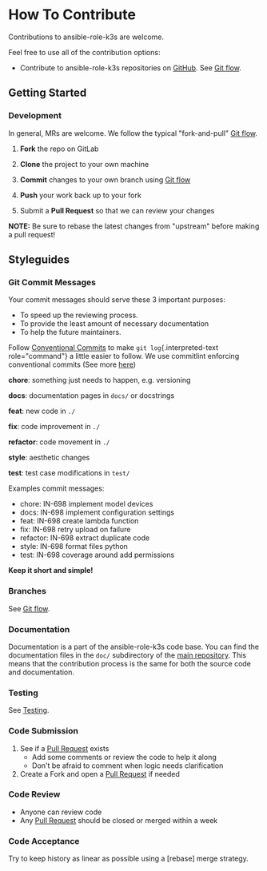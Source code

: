 <!-- Space: AnsibleRoleK3s -->
<!-- Parent: Project -->
<!-- Title: Contributing -->

<!-- Label: AnsibleRoleK3s -->
<!-- Label: Project -->
<!-- Label: Contributing -->
<!-- Include: docs/disclaimer.md -->
<!-- Include: ac:toc -->

# How To Contribute

Contributions to ansible-role-k3s are welcome.

Feel free to use all of the contribution options:

- Contribute to ansible-role-k3s repositories on [GitHub](https://github.com/hadenlabs/ansible-role-k3s). See [Git flow](./contribute/git-flow.md).

## Getting Started

### Development

In general, MRs are welcome. We follow the typical "fork-and-pull" [Git flow](./contribute/git-flow.md).

1.  **Fork** the repo on GitLab
2.  **Clone** the project to your own machine
3.  **Commit** changes to your own branch using [Git flow](./contribute/git-flow.md)
4.  **Push** your work back up to your fork

5.  Submit a **Pull Request** so that we can review your changes

**NOTE:** Be sure to rebase the latest changes from "upstream" before making a pull request!

## Styleguides

### Git Commit Messages

Your commit messages should serve these 3 important purposes:

- To speed up the reviewing process.
- To provide the least amount of necessary documentation
- To help the future maintainers.

Follow [Conventional Commits](https://www.conventionalcommits.org/en/v1.0.0) to make `git log`{.interpreted-text role="command"} a little easier to follow. We use commitlint enforcing conventional commits (See more [here](https://github.com/conventional-changelog/commitlint))

**chore**: something just needs to happen, e.g. versioning

**docs**: documentation pages in `docs/` or docstrings

**feat**: new code in `./`

**fix**: code improvement in `./`

**refactor**: code movement in `./`

**style**: aesthetic changes

**test**: test case modifications in `test/`

Examples commit messages:

- chore: IN-698 implement model devices
- docs: IN-698 implement configuration settings
- feat: IN-698 create lambda function
- fix: IN-698 retry upload on failure
- refactor: IN-698 extract duplicate code
- style: IN-698 format files python
- test: IN-698 coverage around add permissions

**Keep it short and simple!**

### Branches

See [Git flow](./contribute/git-flow.md).

### Documentation

Documentation is a part of the ansible-role-k3s code base. You can find the documentation files in the `doc/` subdirectory of the [main repository](https://github.com/hadenlabs/ansible-role-k3s). This means that the contribution process is the same for both the source code and documentation.

### Testing

See [Testing](./testing.md).

### Code Submission

1.  See if a [Pull Request](https://github.com/hadenlabs/ansible-role-k3s/pulls) exists
    - Add some comments or review the code to help it along
    - Don\'t be afraid to comment when logic needs clarification
2.  Create a Fork and open a [Pull Request](https://github.com/hadenlabs/ansible-role-k3s/pulls) if needed

### Code Review

- Anyone can review code
- Any [Pull Request](https://github.com/hadenlabs/ansible-role-k3s/pulls) should be closed or merged within a week

### Code Acceptance

Try to keep history as linear as possible using a [rebase] merge strategy.

